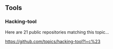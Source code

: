 ## Tools

### Hacking-tool

Here are 21 public repositories matching this topic...

https://github.com/topics/hacking-tool?l=c%23
